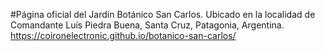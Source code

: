 #Página oficial del Jardín Botánico San Carlos.
Ubicado en la localidad de Comandante Luís Piedra Buena, Santa Cruz, Patagonia, Argentina.
https://coironelectronic.github.io/botanico-san-carlos/
